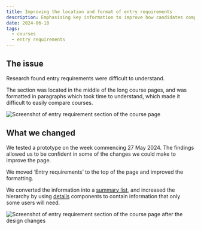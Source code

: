 ```yaml
---
title: Improving the location and format of entry requirements
description: Emphasising key information to improve how candidates compare courses
date: 2024-06-18
tags:
  - courses
  - entry requirements
---
```


## The issue

Research found entry requirements were difficult to understand.

The section was located in the middle of the long course pages, and was formatted in paragraphs which took time to understand, which made it difficult to easily compare courses.

![Screenshot of entry requirement section of the course page](entry-requirements-before.png)

## What we changed

We tested a prototype on the week commencing 27 May 2024. The findings allowed us to be confident in some of the changes we could make to improve the page.

We moved ‘Entry requirements’ to the top of the page and improved the formatting.

We converted the information into a [summary list](https://design-system.service.gov.uk/components/summary-list/), and increased the hierarchy by using [details](https://design-system.service.gov.uk/components/details/) components to contain information that only some users will need.

![Screenshot of entry requirement section of the course page after the design changes](entry-requirements-after.png)
